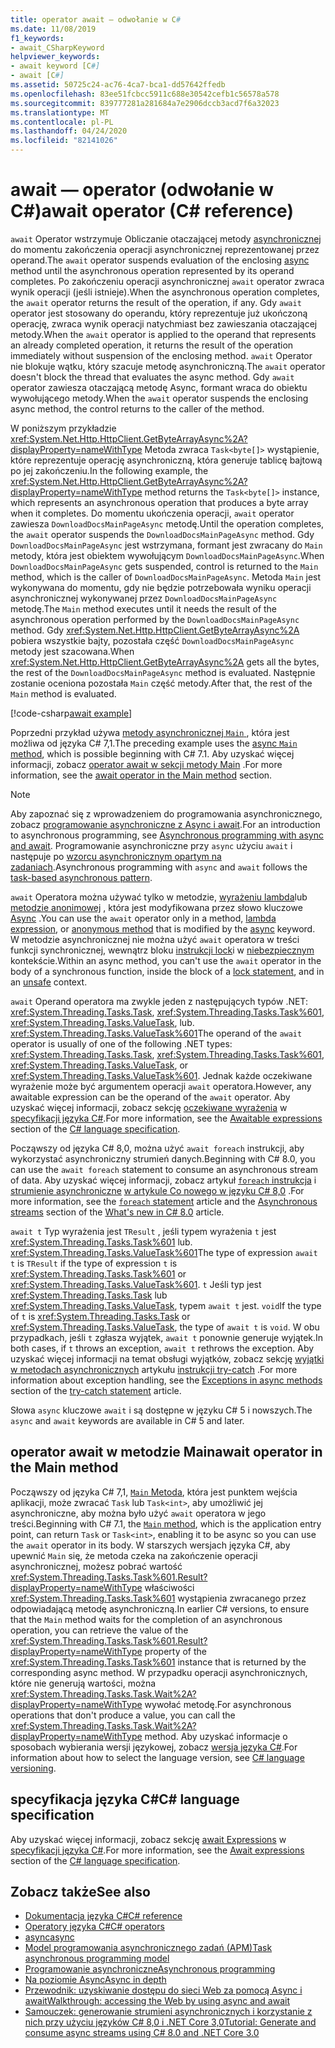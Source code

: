 ```yaml
---
title: operator await — odwołanie w C#
ms.date: 11/08/2019
f1_keywords:
- await_CSharpKeyword
helpviewer_keywords:
- await keyword [C#]
- await [C#]
ms.assetid: 50725c24-ac76-4ca7-bca1-dd57642ffedb
ms.openlocfilehash: 83ee51fcbcc5911c688e30542cefb1c56578a578
ms.sourcegitcommit: 839777281a281684a7e2906dccb3acd7f6a32023
ms.translationtype: MT
ms.contentlocale: pl-PL
ms.lasthandoff: 04/24/2020
ms.locfileid: "82141026"
---
```

# <a name="await-operator-c-reference"></a><span data-ttu-id="dff4b-102">await — operator (odwołanie w C#)</span><span class="sxs-lookup"><span data-stu-id="dff4b-102">await operator (C# reference)</span></span>

<span data-ttu-id="dff4b-103">`await` Operator wstrzymuje Obliczanie otaczającej metody [asynchronicznej](../keywords/async.md) do momentu zakończenia operacji asynchronicznej reprezentowanej przez operand.</span><span class="sxs-lookup"><span data-stu-id="dff4b-103">The `await` operator suspends evaluation of the enclosing [async](../keywords/async.md) method until the asynchronous operation represented by its operand completes.</span></span> <span data-ttu-id="dff4b-104">Po zakończeniu operacji asynchronicznej `await` operator zwraca wynik operacji (jeśli istnieje).</span><span class="sxs-lookup"><span data-stu-id="dff4b-104">When the asynchronous operation completes, the `await` operator returns the result of the operation, if any.</span></span> <span data-ttu-id="dff4b-105">Gdy `await` operator jest stosowany do operandu, który reprezentuje już ukończoną operację, zwraca wynik operacji natychmiast bez zawieszania otaczającej metody.</span><span class="sxs-lookup"><span data-stu-id="dff4b-105">When the `await` operator is applied to the operand that represents an already completed operation, it returns the result of the operation immediately without suspension of the enclosing method.</span></span> <span data-ttu-id="dff4b-106">`await` Operator nie blokuje wątku, który szacuje metodę asynchroniczną.</span><span class="sxs-lookup"><span data-stu-id="dff4b-106">The `await` operator doesn't block the thread that evaluates the async method.</span></span> <span data-ttu-id="dff4b-107">Gdy `await` operator zawiesza otaczającą metodę Async, formant wraca do obiektu wywołującego metody.</span><span class="sxs-lookup"><span data-stu-id="dff4b-107">When the `await` operator suspends the enclosing async method, the control returns to the caller of the method.</span></span>

<span data-ttu-id="dff4b-108">W poniższym przykładzie <xref:System.Net.Http.HttpClient.GetByteArrayAsync%2A?displayProperty=nameWithType> Metoda zwraca `Task<byte[]>` wystąpienie, które reprezentuje operację asynchroniczną, która generuje tablicę bajtową po jej zakończeniu.</span><span class="sxs-lookup"><span data-stu-id="dff4b-108">In the following example, the <xref:System.Net.Http.HttpClient.GetByteArrayAsync%2A?displayProperty=nameWithType> method returns the `Task<byte[]>` instance, which represents an asynchronous operation that produces a byte array when it completes.</span></span> <span data-ttu-id="dff4b-109">Do momentu ukończenia operacji, `await` operator zawiesza `DownloadDocsMainPageAsync` metodę.</span><span class="sxs-lookup"><span data-stu-id="dff4b-109">Until the operation completes, the `await` operator suspends the `DownloadDocsMainPageAsync` method.</span></span> <span data-ttu-id="dff4b-110">Gdy `DownloadDocsMainPageAsync` jest wstrzymana, formant jest zwracany do `Main` metody, która jest obiektem wywołującym `DownloadDocsMainPageAsync`.</span><span class="sxs-lookup"><span data-stu-id="dff4b-110">When `DownloadDocsMainPageAsync` gets suspended, control is returned to the `Main` method, which is the caller of `DownloadDocsMainPageAsync`.</span></span> <span data-ttu-id="dff4b-111">Metoda `Main` jest wykonywana do momentu, gdy nie będzie potrzebowała wyniku operacji asynchronicznej wykonywanej przez `DownloadDocsMainPageAsync` metodę.</span><span class="sxs-lookup"><span data-stu-id="dff4b-111">The `Main` method executes until it needs the result of the asynchronous operation performed by the `DownloadDocsMainPageAsync` method.</span></span> <span data-ttu-id="dff4b-112">Gdy <xref:System.Net.Http.HttpClient.GetByteArrayAsync%2A> pobiera wszystkie bajty, pozostała część `DownloadDocsMainPageAsync` metody jest szacowana.</span><span class="sxs-lookup"><span data-stu-id="dff4b-112">When <xref:System.Net.Http.HttpClient.GetByteArrayAsync%2A> gets all the bytes, the rest of the `DownloadDocsMainPageAsync` method is evaluated.</span></span> <span data-ttu-id="dff4b-113">Następnie zostanie oceniona pozostała `Main` część metody.</span><span class="sxs-lookup"><span data-stu-id="dff4b-113">After that, the rest of the `Main` method is evaluated.</span></span>

[!code-csharp[await example](snippets/AwaitOperator.cs)]

<span data-ttu-id="dff4b-114">Poprzedni przykład używa [metody asynchronicznej `Main` ](../../programming-guide/main-and-command-args/index.md), która jest możliwa od języka C# 7,1.</span><span class="sxs-lookup"><span data-stu-id="dff4b-114">The preceding example uses the [async `Main` method](../../programming-guide/main-and-command-args/index.md), which is possible beginning with C# 7.1.</span></span> <span data-ttu-id="dff4b-115">Aby uzyskać więcej informacji, zobacz [operator await w sekcji metody Main](#await-operator-in-the-main-method) .</span><span class="sxs-lookup"><span data-stu-id="dff4b-115">For more information, see the [await operator in the Main method](#await-operator-in-the-main-method) section.</span></span>

> [!NOTE]
> <span data-ttu-id="dff4b-116">Aby zapoznać się z wprowadzeniem do programowania asynchronicznego, zobacz [programowanie asynchroniczne z Async i await](../../programming-guide/concepts/async/index.md).</span><span class="sxs-lookup"><span data-stu-id="dff4b-116">For an introduction to asynchronous programming, see [Asynchronous programming with async and await](../../programming-guide/concepts/async/index.md).</span></span> <span data-ttu-id="dff4b-117">Programowanie asynchroniczne przy `async` użyciu `await` i następuje po [wzorcu asynchronicznym opartym na zadaniach](../../../standard/asynchronous-programming-patterns/task-based-asynchronous-pattern-tap.md).</span><span class="sxs-lookup"><span data-stu-id="dff4b-117">Asynchronous programming with `async` and `await` follows the [task-based asynchronous pattern](../../../standard/asynchronous-programming-patterns/task-based-asynchronous-pattern-tap.md).</span></span>

<span data-ttu-id="dff4b-118">`await` Operatora można używać tylko w metodzie, [wyrażeniu lambda](../../programming-guide/statements-expressions-operators/lambda-expressions.md)lub [metodzie anonimowej](delegate-operator.md) , która jest modyfikowana przez słowo kluczowe [Async](../keywords/async.md) .</span><span class="sxs-lookup"><span data-stu-id="dff4b-118">You can use the `await` operator only in a method, [lambda expression](../../programming-guide/statements-expressions-operators/lambda-expressions.md), or [anonymous method](delegate-operator.md) that is modified by the [async](../keywords/async.md) keyword.</span></span> <span data-ttu-id="dff4b-119">W metodzie asynchronicznej nie można użyć `await` operatora w treści funkcji synchronicznej, wewnątrz bloku [instrukcji lock](../keywords/lock-statement.md)i w [niebezpiecznym](../keywords/unsafe.md) kontekście.</span><span class="sxs-lookup"><span data-stu-id="dff4b-119">Within an async method, you can't use the `await` operator in the body of a synchronous function, inside the block of a [lock statement](../keywords/lock-statement.md), and in an [unsafe](../keywords/unsafe.md) context.</span></span>

<span data-ttu-id="dff4b-120">`await` Operand operatora ma zwykle jeden z następujących typów .NET: <xref:System.Threading.Tasks.Task>, <xref:System.Threading.Tasks.Task%601>, <xref:System.Threading.Tasks.ValueTask>, lub. <xref:System.Threading.Tasks.ValueTask%601></span><span class="sxs-lookup"><span data-stu-id="dff4b-120">The operand of the `await` operator is usually of one of the following .NET types: <xref:System.Threading.Tasks.Task>, <xref:System.Threading.Tasks.Task%601>, <xref:System.Threading.Tasks.ValueTask>, or <xref:System.Threading.Tasks.ValueTask%601>.</span></span> <span data-ttu-id="dff4b-121">Jednak każde oczekiwane wyrażenie może być argumentem operacji `await` operatora.</span><span class="sxs-lookup"><span data-stu-id="dff4b-121">However, any awaitable expression can be the operand of the `await` operator.</span></span> <span data-ttu-id="dff4b-122">Aby uzyskać więcej informacji, zobacz sekcję [oczekiwane wyrażenia](~/_csharplang/spec/expressions.md#awaitable-expressions) w [specyfikacji języka C#](~/_csharplang/spec/introduction.md).</span><span class="sxs-lookup"><span data-stu-id="dff4b-122">For more information, see the [Awaitable expressions](~/_csharplang/spec/expressions.md#awaitable-expressions) section of the [C# language specification](~/_csharplang/spec/introduction.md).</span></span>

<span data-ttu-id="dff4b-123">Począwszy od języka C# 8,0, można użyć `await foreach` instrukcji, aby wykorzystać asynchroniczny strumień danych.</span><span class="sxs-lookup"><span data-stu-id="dff4b-123">Beginning with C# 8.0, you can use the `await foreach` statement to consume an asynchronous stream of data.</span></span> <span data-ttu-id="dff4b-124">Aby uzyskać więcej informacji, zobacz artykuł [ `foreach` instrukcja](../keywords/foreach-in.md) i [strumienie asynchroniczne](../../whats-new/csharp-8.md#asynchronous-streams) [w artykule Co nowego w języku C# 8,0](../../whats-new/csharp-8.md) .</span><span class="sxs-lookup"><span data-stu-id="dff4b-124">For more information, see the [`foreach` statement](../keywords/foreach-in.md) article and the [Asynchronous streams](../../whats-new/csharp-8.md#asynchronous-streams) section of the [What's new in C# 8.0](../../whats-new/csharp-8.md) article.</span></span>

<span data-ttu-id="dff4b-125">`await t` Typ wyrażenia jest `TResult` , jeśli typem wyrażenia `t` jest <xref:System.Threading.Tasks.Task%601> lub. <xref:System.Threading.Tasks.ValueTask%601></span><span class="sxs-lookup"><span data-stu-id="dff4b-125">The type of expression `await t` is `TResult` if the type of expression `t` is <xref:System.Threading.Tasks.Task%601> or <xref:System.Threading.Tasks.ValueTask%601>.</span></span> <span data-ttu-id="dff4b-126">`t` Jeśli typ jest <xref:System.Threading.Tasks.Task> lub <xref:System.Threading.Tasks.ValueTask>, typem `await t` jest. `void`</span><span class="sxs-lookup"><span data-stu-id="dff4b-126">If the type of `t` is <xref:System.Threading.Tasks.Task> or <xref:System.Threading.Tasks.ValueTask>, the type of `await t` is `void`.</span></span> <span data-ttu-id="dff4b-127">W obu przypadkach, jeśli `t` zgłasza wyjątek, `await t` ponownie generuje wyjątek.</span><span class="sxs-lookup"><span data-stu-id="dff4b-127">In both cases, if `t` throws an exception, `await t` rethrows the exception.</span></span> <span data-ttu-id="dff4b-128">Aby uzyskać więcej informacji na temat obsługi wyjątków, zobacz sekcję [wyjątki w metodach asynchronicznych](../keywords/try-catch.md#exceptions-in-async-methods) artykułu [instrukcji try-catch](../keywords/try-catch.md) .</span><span class="sxs-lookup"><span data-stu-id="dff4b-128">For more information about exception handling, see the [Exceptions in async methods](../keywords/try-catch.md#exceptions-in-async-methods) section of the [try-catch statement](../keywords/try-catch.md) article.</span></span>

<span data-ttu-id="dff4b-129">Słowa `async` kluczowe `await` i są dostępne w języku C# 5 i nowszych.</span><span class="sxs-lookup"><span data-stu-id="dff4b-129">The `async` and `await` keywords are available in C# 5 and later.</span></span>

## <a name="await-operator-in-the-main-method"></a><span data-ttu-id="dff4b-130">operator await w metodzie Main</span><span class="sxs-lookup"><span data-stu-id="dff4b-130">await operator in the Main method</span></span>

<span data-ttu-id="dff4b-131">Począwszy od języka C# 7,1, [ `Main` Metoda](../../programming-guide/main-and-command-args/index.md), która jest punktem wejścia aplikacji, może zwracać `Task` lub `Task<int>`, aby umożliwić jej asynchroniczne, aby można było użyć `await` operatora w jego treści.</span><span class="sxs-lookup"><span data-stu-id="dff4b-131">Beginning with C# 7.1, the [`Main` method](../../programming-guide/main-and-command-args/index.md), which is the application entry point, can return `Task` or `Task<int>`, enabling it to be async so you can use the `await` operator in its body.</span></span> <span data-ttu-id="dff4b-132">W starszych wersjach języka C#, aby upewnić `Main` się, że metoda czeka na zakończenie operacji asynchronicznej, możesz pobrać wartość <xref:System.Threading.Tasks.Task%601.Result?displayProperty=nameWithType> właściwości <xref:System.Threading.Tasks.Task%601> wystąpienia zwracanego przez odpowiadającą metodę asynchroniczną.</span><span class="sxs-lookup"><span data-stu-id="dff4b-132">In earlier C# versions, to ensure that the `Main` method waits for the completion of an asynchronous operation, you can retrieve the value of the <xref:System.Threading.Tasks.Task%601.Result?displayProperty=nameWithType> property of the <xref:System.Threading.Tasks.Task%601> instance that is returned by the corresponding async method.</span></span> <span data-ttu-id="dff4b-133">W przypadku operacji asynchronicznych, które nie generują wartości, można <xref:System.Threading.Tasks.Task.Wait%2A?displayProperty=nameWithType> wywołać metodę.</span><span class="sxs-lookup"><span data-stu-id="dff4b-133">For asynchronous operations that don't produce a value, you can call the <xref:System.Threading.Tasks.Task.Wait%2A?displayProperty=nameWithType> method.</span></span> <span data-ttu-id="dff4b-134">Aby uzyskać informacje o sposobach wybierania wersji językowej, zobacz [wersja języka C#](../configure-language-version.md).</span><span class="sxs-lookup"><span data-stu-id="dff4b-134">For information about how to select the language version, see [C# language versioning](../configure-language-version.md).</span></span>

## <a name="c-language-specification"></a><span data-ttu-id="dff4b-135">specyfikacja języka C#</span><span class="sxs-lookup"><span data-stu-id="dff4b-135">C# language specification</span></span>

<span data-ttu-id="dff4b-136">Aby uzyskać więcej informacji, zobacz sekcję [await Expressions](~/_csharplang/spec/expressions.md#await-expressions) w [specyfikacji języka C#](~/_csharplang/spec/introduction.md).</span><span class="sxs-lookup"><span data-stu-id="dff4b-136">For more information, see the [Await expressions](~/_csharplang/spec/expressions.md#await-expressions) section of the [C# language specification](~/_csharplang/spec/introduction.md).</span></span>

## <a name="see-also"></a><span data-ttu-id="dff4b-137">Zobacz także</span><span class="sxs-lookup"><span data-stu-id="dff4b-137">See also</span></span>

- [<span data-ttu-id="dff4b-138">Dokumentacja języka C#</span><span class="sxs-lookup"><span data-stu-id="dff4b-138">C# reference</span></span>](../index.md)
- [<span data-ttu-id="dff4b-139">Operatory języka C#</span><span class="sxs-lookup"><span data-stu-id="dff4b-139">C# operators</span></span>](index.md)
- [<span data-ttu-id="dff4b-140">async</span><span class="sxs-lookup"><span data-stu-id="dff4b-140">async</span></span>](../keywords/async.md)
- [<span data-ttu-id="dff4b-141">Model programowania asynchronicznego zadań (APM)</span><span class="sxs-lookup"><span data-stu-id="dff4b-141">Task asynchronous programming model</span></span>](../../programming-guide/concepts/async/task-asynchronous-programming-model.md)
- [<span data-ttu-id="dff4b-142">Programowanie asynchroniczne</span><span class="sxs-lookup"><span data-stu-id="dff4b-142">Asynchronous programming</span></span>](../../async.md)
- [<span data-ttu-id="dff4b-143">Na poziomie Async</span><span class="sxs-lookup"><span data-stu-id="dff4b-143">Async in depth</span></span>](../../../standard/async-in-depth.md)
- [<span data-ttu-id="dff4b-144">Przewodnik: uzyskiwanie dostępu do sieci Web za pomocą Async i await</span><span class="sxs-lookup"><span data-stu-id="dff4b-144">Walkthrough: accessing the Web by using async and await</span></span>](../../programming-guide/concepts/async/walkthrough-accessing-the-web-by-using-async-and-await.md)
- [<span data-ttu-id="dff4b-145">Samouczek: generowanie strumieni asynchronicznych i korzystanie z nich przy użyciu języków C# 8,0 i .NET Core 3,0</span><span class="sxs-lookup"><span data-stu-id="dff4b-145">Tutorial: Generate and consume async streams using C# 8.0 and .NET Core 3.0</span></span>](../../tutorials/generate-consume-asynchronous-stream.md)
